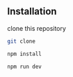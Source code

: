 ## Installation

clone this repository 

```bash
git clone 
```
```bash
npm install
```
```bash
npm run dev
```

 
